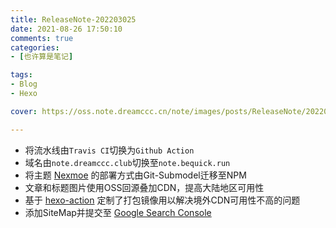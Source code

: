 ```yaml
---
title: ReleaseNote-202203025
date: 2021-08-26 17:50:10
comments: true
categories:
- [也许算是笔记]

tags:
- Blog
- Hexo

cover: https://oss.note.dreamccc.cn/note/images/posts/ReleaseNote/202203025-title.jpg?x-oss-process=style/blog_title

---
```


- 将流水线由`Travis CI`切换为`Github Action`
- 域名由`note.dreamccc.club`切换至`note.bequick.run`
- 将主题 [Nexmoe](https://github.com/theme-nexmoe/hexo-theme-nexmoe) 的部署方式由Git-Submodel迁移至NPM
- 文章和标题图片使用OSS回源叠加CDN，提高大陆地区可用性
- 基于 [hexo-action](https://github.com/daizc311/hexo-action) 定制了打包镜像用以解决境外CDN可用性不高的问题
- 添加SiteMap并提交至 [Google Search Console](https://search.google.com/search-console)
